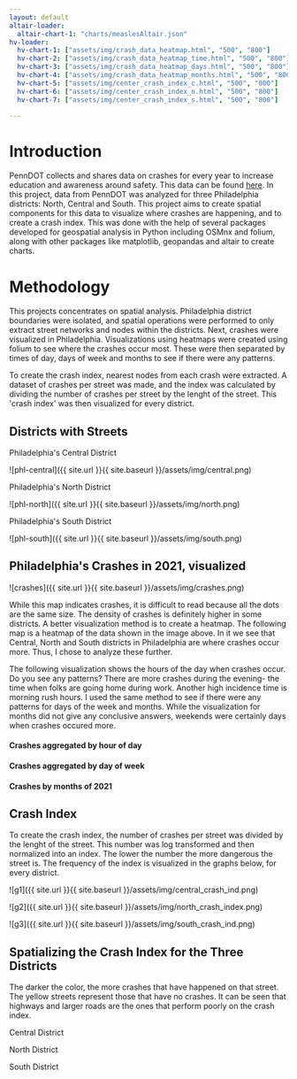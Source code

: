 ```yaml
---
layout: default
altair-loader:
  altair-chart-1: "charts/measlesAltair.json"
hv-loader:
  hv-chart-1: ["assets/img/crash_data_heatmap.html", "500", "800"] 
  hv-chart-2: ["assets/img/crash_data_heatmap_time.html", "500", "800"]
  hv-chart-3: ["assets/img/crash_data_heatmap_days.html", "500", "800"]
  hv-chart-4: ["assets/img/crash_data_heatmap_months.html", "500", "800"]
  hv-chart-5: ["assets/img/center_crash_index_c.html", "500", "800"]
  hv-chart-6: ["assets/img/center_crash_index_n.html", "500", "800"]
  hv-chart-7: ["assets/img/center_crash_index_s.html", "500", "800"]

---
```


# Introduction

PennDOT collects and shares data on crashes for every year to increase education and awareness around safety. This data can be found [here](https://www.penndot.pa.gov/TravelInPA/Safety/pages/crash-facts-and-statistics.aspx). In this project, data from PennDOT was analyzed for three Philadelphia districts: North, Central and South. This project aims to create spatial components for this data to visualize where crashes are happening, and to create a crash index. This was done with the help of several packages developed for geospatial analysis in Python including OSMnx and folium, along with other packages like matplotlib, geopandas and altair to create charts.

# Methodology

This projects concentrates on spatial analysis. Philadelphia district boundaries were isolated, and spatial operations were performed to only extract street networks and nodes within the districts. Next, crashes were visualized in Philadelphia. Visualizations using heatmaps were created using folium to see where the crashes occur most. These were then separated by times of day, days of week and months to see if there were any patterns. 

To create the crash index, nearest nodes from each crash were extracted. A dataset of crashes per street was made, and the index was calculated by dividing the number of crashes per street by the lenght of the street. This 'crash index' was then visualized for every district.

## Districts with Streets

Philadelphia's Central District

![phl-central]({{ site.url }}{{ site.baseurl }}/assets/img/central.png)

Philadelphia's North District

![phl-north]({{ site.url }}{{ site.baseurl }}/assets/img/north.png)

Philadelphia's South District

![phl-south]({{ site.url }}{{ site.baseurl }}/assets/img/south.png)

## Philadelphia's Crashes in 2021, visualized

![crashes]({{ site.url }}{{ site.baseurl }}/assets/img/crashes.png)

While this map indicates crashes, it is difficult to read because all the dots are the same size. The density of crashes is definitely higher in some districts. A better visualization method is to create a heatmap. The following map is a heatmap of the data shown in the image above. In it we see that Central, North and South districts in Philadelphia are where crashes occur more. Thus, I chose to analyze these further. 

<div id="hv-chart-1"></div>

The following visualization shows the hours of the day when crashes occur. Do you see any patterns? There are more crashes during the evening- the time when folks are going home during work. Another high incidence time is morning rush hours. I used the same method to see if there were any patterns for days of the week and months. While the visualization for months did not give any conclusive answers, weekends were certainly days when crashes occured more. 

#### Crashes aggregated by hour of day

<div id="hv-chart-2"></div>

#### Crashes aggregated by day of week

<div id="hv-chart-3"></div>

#### Crashes by months of 2021

<div id="hv-chart-4"></div>

## Crash Index

To create the crash index, the number of crashes per street was divided by the lenght of the street. This number was log transformed and then normalized into an index. The lower the number the more dangerous the street is. The frequency of the index is visualized in the graphs below, for every district.

![g1]({{ site.url }}{{ site.baseurl }}/assets/img/central_crash_ind.png)

![g2]({{ site.url }}{{ site.baseurl }}/assets/img/north_crash_index.png)

![g3]({{ site.url }}{{ site.baseurl }}/assets/img/south_crash_ind.png)

## Spatializing the Crash Index for the Three Districts

The darker the color, the more crashes that have happened on that street. The yellow streets represent those that have no crashes. It can be seen that highways and larger roads are the ones that perform poorly on the crash index.

Central District

<div id="hv-chart-5"></div>

North District

<div id="hv-chart-6"></div>

South District

<div id="hv-chart-7"></div>
